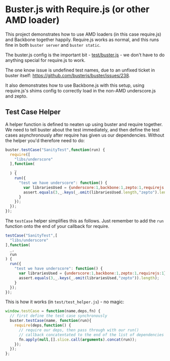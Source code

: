 # Buster.js with Require.js (or other AMD loader)

This project demonstrates how to use AMD loaders (in this case require.js) and Backbone together happily. Require.js works as normal, and this runs fine in both `buster server` and `buster static`.

The buster.js config is the important bit - [test/buster.js](test/buster.js) - we don't have to do anything special for require.js to work.

The one know issue is undefined test names, due to an unfixed ticket in buster itself: https://github.com/busterjs/buster/issues/238.

It also demonstrates how to use Backbone.js with this setup, using require.js's shims config to correctly load in the non-AMD underscore.js and zepto.

## Test Case Helper

A helper function is defined to neaten up using buster and require together. We need to tell buster about the test immediately, and then define the test cases asynchronously after require has given us our dependencies. Without the helper you'd therefore need to do:

```javascript
buster.testCase("SanityTest",function(run) {
  require([
    "libs/underscore"
  ],function(
    _
  ) {
    run({
      "test we have underscore": function() {
        var librariesUsed = {underscore:1,backbone:1,zepto:1,requirejs:1};
        assert.equals(3,_.keys(_.omit(librariesUsed.length,"zepto").length);
      }
    });
  });
});
```

The `testCase` helper simplifies this as follows. Just remember to add the `run` function onto the end of your callback for require.

```javascript
testCase("SanityTest",[
  "libs/underscore"
],function(
  _,
  run
) {
  run({
    "test we have underscore": function() {
      var librariesUsed = {underscore:1,backbone:1,zepto:1,requirejs:1};
      assert.equals(3,_.keys(_.omit(librariesUsed,"zepto")).length);
    }
  });
});
```

This is how it works (in `test/test_helper.js`) - no magic:

```javascript
window.testCase = function(name,deps,fn) {
  // first define the test case synchronously
  buster.testCase(name, function(run){
    require(deps,function() {
      // require our deps, then pass through with our run()
      // callback concatentated to the end of the list of dependencies
      fn.apply(null,[].slice.call(arguments).concat(run));
    });
  });
};
```

